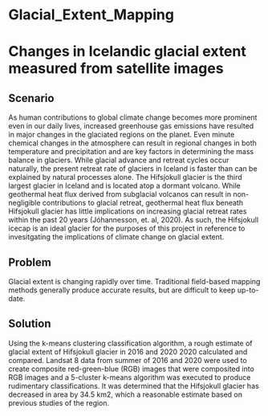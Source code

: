 # Glacial_Extent_Mapping

# Changes in Icelandic glacial extent measured from satellite images
## Scenario

As human contributions to global climate change becomes more prominent even in our daily lives, increased greenhouse gas emissions have resulted in major changes in the glaciated regions on the planet. Even minute chemical changes in the atmosphere can result in regional changes in both temperature and precipitation and are key factors in determining the mass balance in glaciers. While glacial advance and retreat cycles occur naturally, the present retreat rate of glaciers in Iceland is faster than can be explained by natural processes alone. 
The Hifsjokull glacier is the third largest glacier in Iceland and is located atop a dormant volcano. While geothermal heat flux derived from subglacial volcanos can result in non-negligible contributions to glacial retreat, geothermal heat flux beneath Hifsjokull glacier has little implications on increasing glacial retreat rates within the past 20 years (Jóhannesson, et. al, 2020). As such, the Hifsjokull icecap is an ideal glacier for the purposes of this project in reference to invesitgating the implications of climate change on glacial extent.


## Problem
Glacial extent is changing rapidly over time. Traditional field-based mapping methods generally produce accurate results, but are difficult to keep up-to-date.  

## Solution 
Using the k-means clustering classification algorithm, a rough estimate of glacial extent of Hifsjokull glacier in 2016 and 2020 2020 calculated and compared. Landsat 8 data from summer of 2016 and 2020 were used to create composite red-green-blue (RGB) images that were composited into RGB images and a 5-cluster k-means algorithm was executed to produce rudimentary classifications. It was determined that the Hifsjokull glacier has decreased in area by 34.5 km2, which a reasonable estimate based on previous studies of the region.
   
